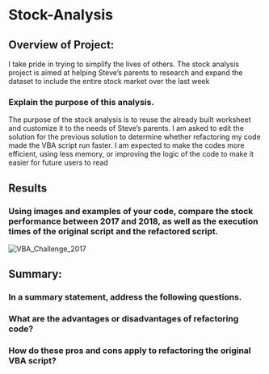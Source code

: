 # Stock-Analysis
## Overview of Project: 
I take pride in trying to simplify the lives of others. The stock analysis project is aimed at helping Steve’s parents to research and expand the dataset to include the entire stock market over the last week

### Explain the purpose of this analysis.

The purpose of the stock analysis is to reuse the already built worksheet and customize it to the needs of Steve’s parents. I am asked to edit the solution for the previous solution to determine whether refactoring my code made the VBA script run faster. I am expected to make the codes more efficient, using less memory, or improving the logic of the code to make it easier for future users to read

## Results

### Using images and examples of your code, compare the stock performance between 2017 and 2018, as well as the execution times of the original script and the refactored script.
![VBA_Challenge_2017](https://user-images.githubusercontent.com/115379848/207988822-0166d3e9-fa92-4f1b-9c3b-beb34129089a.png)





## Summary: 
### In a summary statement, address the following questions.



### What are the advantages or disadvantages of refactoring code?


### How do these pros and cons apply to refactoring the original VBA script?
